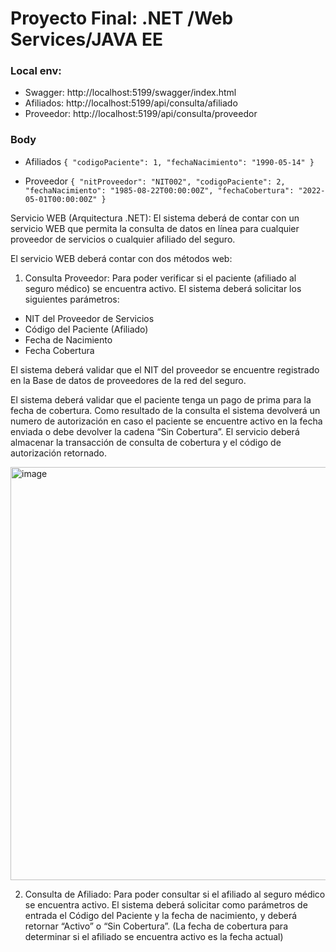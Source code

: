 # Proyecto Final: .NET /Web Services/JAVA EE

### Local env:
- Swagger: http://localhost:5199/swagger/index.html
- Afiliados: http://localhost:5199/api/consulta/afiliado
- Proveedor: http://localhost:5199/api/consulta/proveedor

### Body
- Afiliados
`{
  "codigoPaciente": 1,
  "fechaNacimiento": "1990-05-14"
}`

- Proveedor
`{
  "nitProveedor": "NIT002",
  "codigoPaciente": 2,
  "fechaNacimiento": "1985-08-22T00:00:00Z",
  "fechaCobertura": "2022-05-01T00:00:00Z"
}`

Servicio WEB (Arquitectura .NET): El sistema deberá de contar con un servicio WEB que permita la consulta de datos en línea para cualquier proveedor de servicios o cualquier afiliado del seguro. 

El servicio WEB deberá contar con dos métodos web:
1. Consulta Proveedor: Para poder verificar si el paciente (afiliado al seguro médico) se encuentra activo.
El sistema deberá solicitar los siguientes parámetros:
- NIT del Proveedor de Servicios
- Código del Paciente (Afiliado)
- Fecha de Nacimiento
- Fecha Cobertura

El sistema deberá validar que el NIT del proveedor se encuentre registrado en la Base de datos de proveedores de la red del seguro.

El sistema deberá validar que el paciente tenga un pago de prima para la fecha de cobertura. Como resultado de la consulta el sistema devolverá un numero de autorización en caso el paciente se encuentre activo en la fecha enviada o debe devolver la cadena “Sin Cobertura”. El servicio deberá almacenar la transacción de consulta de cobertura y el código de autorización retornado.

<img width="661" alt="image" src="https://github.com/user-attachments/assets/ba8ec095-6515-4f8e-86a2-40d266476a50">


2. Consulta de Afiliado: Para poder consultar si el afiliado al seguro médico se encuentra activo. El sistema deberá solicitar como parámetros de entrada el Código del Paciente y la fecha de nacimiento, y deberá retornar “Activo” o “Sin Cobertura”. (La fecha de cobertura para determinar si el afiliado se encuentra activo es la fecha actual)
